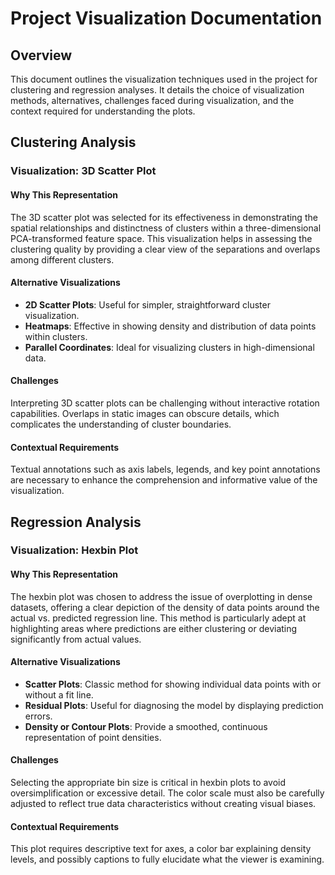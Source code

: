 # Project Visualization Documentation

## Overview
This document outlines the visualization techniques used in the project for clustering and regression analyses. It details the choice of visualization methods, alternatives, challenges faced during visualization, and the context required for understanding the plots.

## Clustering Analysis

### Visualization: 3D Scatter Plot

#### Why This Representation
The 3D scatter plot was selected for its effectiveness in demonstrating the spatial relationships and distinctness of clusters within a three-dimensional PCA-transformed feature space. This visualization helps in assessing the clustering quality by providing a clear view of the separations and overlaps among different clusters.

#### Alternative Visualizations
- **2D Scatter Plots**: Useful for simpler, straightforward cluster visualization.
- **Heatmaps**: Effective in showing density and distribution of data points within clusters.
- **Parallel Coordinates**: Ideal for visualizing clusters in high-dimensional data.

#### Challenges
Interpreting 3D scatter plots can be challenging without interactive rotation capabilities. Overlaps in static images can obscure details, which complicates the understanding of cluster boundaries.

#### Contextual Requirements
Textual annotations such as axis labels, legends, and key point annotations are necessary to enhance the comprehension and informative value of the visualization.

## Regression Analysis

### Visualization: Hexbin Plot

#### Why This Representation
The hexbin plot was chosen to address the issue of overplotting in dense datasets, offering a clear depiction of the density of data points around the actual vs. predicted regression line. This method is particularly adept at highlighting areas where predictions are either clustering or deviating significantly from actual values.

#### Alternative Visualizations
- **Scatter Plots**: Classic method for showing individual data points with or without a fit line.
- **Residual Plots**: Useful for diagnosing the model by displaying prediction errors.
- **Density or Contour Plots**: Provide a smoothed, continuous representation of point densities.

#### Challenges
Selecting the appropriate bin size is critical in hexbin plots to avoid oversimplification or excessive detail. The color scale must also be carefully adjusted to reflect true data characteristics without creating visual biases.

#### Contextual Requirements
This plot requires descriptive text for axes, a color bar explaining density levels, and possibly captions to fully elucidate what the viewer is examining.
